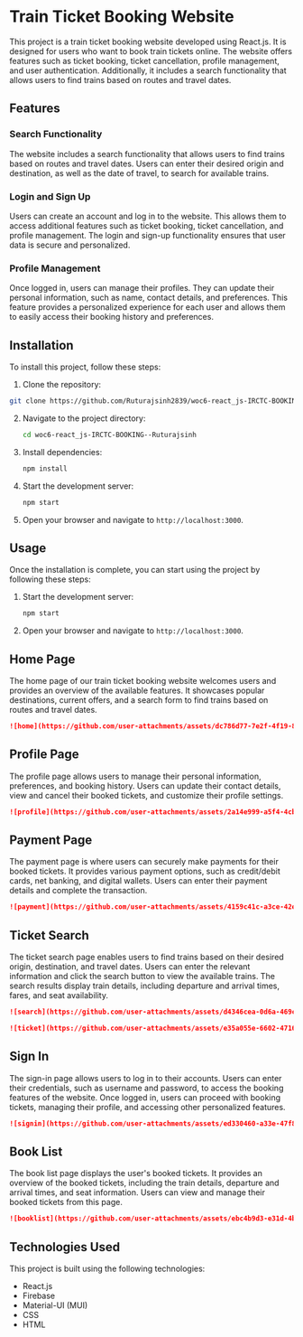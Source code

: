 # Train Ticket Booking Website
This project is a train ticket booking website developed using React.js. It is designed for users who want to book train tickets online. The website offers features such as ticket booking, ticket cancellation, profile management, and user authentication. Additionally, it includes a search functionality that allows users to find trains based on routes and travel dates.

## Features

### Search Functionality
The website includes a search functionality that allows users to find trains based on routes and travel dates. Users can enter their desired origin and destination, as well as the date of travel, to search for available trains.

### Login and Sign Up
Users can create an account and log in to the website. This allows them to access additional features such as ticket booking, ticket cancellation, and profile management. The login and sign-up functionality ensures that user data is secure and personalized.

### Profile Management
Once logged in, users can manage their profiles. They can update their personal information, such as name, contact details, and preferences. This feature provides a personalized experience for each user and allows them to easily access their booking history and preferences.

## Installation

To install this project, follow these steps:

1. Clone the repository:

```sh
git clone https://github.com/Ruturajsinh2839/woc6-react_js-IRCTC-BOOKING--Ruturajsinh.git
```

2. Navigate to the project directory:
    ```sh
    cd woc6-react_js-IRCTC-BOOKING--Ruturajsinh
    ```

3. Install dependencies:
    ```sh
    npm install
    ```

4. Start the development server:
    ```sh
    npm start
    ```

5. Open your browser and navigate to `http://localhost:3000`.

## Usage

Once the installation is complete, you can start using the project by following these steps:

1. Start the development server:
    ```sh
    npm start
    ```

2. Open your browser and navigate to `http://localhost:3000`.

## Home Page
The home page of our train ticket booking website welcomes users and provides an overview of the available features. It showcases popular destinations, current offers, and a search form to find trains based on routes and travel dates.

```markdown
![home](https://github.com/user-attachments/assets/dc786d77-7e2f-4f19-8047-a43d71bd9ce8)

```



## Profile Page
The profile page allows users to manage their personal information, preferences, and booking history. Users can update their contact details, view and cancel their booked tickets, and customize their profile settings.

```markdown
![profile](https://github.com/user-attachments/assets/2a14e999-a5f4-4cb2-8b3d-9044080f8580)

```

## Payment Page
The payment page is where users can securely make payments for their booked tickets. It provides various payment options, such as credit/debit cards, net banking, and digital wallets. Users can enter their payment details and complete the transaction.

```markdown
![payment](https://github.com/user-attachments/assets/4159c41c-a3ce-42ed-aa55-39a7d9a14b48)

```

## Ticket Search
The ticket search page enables users to find trains based on their desired origin, destination, and travel dates. Users can enter the relevant information and click the search button to view the available trains. The search results display train details, including departure and arrival times, fares, and seat availability.

```markdown
![search](https://github.com/user-attachments/assets/d4346cea-0d6a-469c-845b-5784a788e58c)

```
```markdown
![ticket](https://github.com/user-attachments/assets/e35a055e-6602-4716-880f-b3de10504c9c)

```
## Sign In
The sign-in page allows users to log in to their accounts. Users can enter their credentials, such as username and password, to access the booking features of the website. Once logged in, users can proceed with booking tickets, managing their profile, and accessing other personalized features.

```markdown
![signin](https://github.com/user-attachments/assets/ed330460-a33e-47f8-b6fa-da842c868067)

```

## Book List
The book list page displays the user's booked tickets. It provides an overview of the booked tickets, including the train details, departure and arrival times, and seat information. Users can view and manage their booked tickets from this page.

```markdown
![booklist](https://github.com/user-attachments/assets/ebc4b9d3-e31d-4b9b-ba6e-7e6ae2e0b125)

```
## Technologies Used

This project is built using the following technologies:

- React.js
- Firebase
- Material-UI (MUI)
- CSS
- HTML
